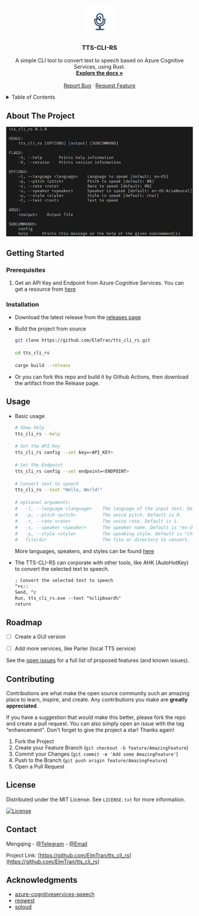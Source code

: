 <br />
<div align="center">
  <a href="https://github.com/ElmTran/tts_cli_rs">
    <img src="images/logo.png" alt="Logo" width="80" height="80">
  </a>

<h3 align="center">TTS-CLI-RS</h3>

  <p align="center">
    A simple CLI tool to convert text to speech based on Azure Cognitive Services, using Rust.
    <br />
    <a href="https://github.com/ElmTran/tts_cli_rs"><strong>Explore the docs »</strong></a>
    <br />
    <br />
    <a href="https://github.com/ElmTran/tts_cli_rs/issues/new?labels=bug&template=bug-report---.md">Report Bug</a>
    ·
    <a href="https://github.com/ElmTran/tts_cli_rs/issues/new?labels=enhancement&template=feature-request---.md">Request Feature</a>
  </p>
</div>

<details>
  <summary>Table of Contents</summary>
  <ol>
    <li>
      <a href="#about-the-project">About The Project</a>
    </li>
    <li>
      <a href="#getting-started">Getting Started</a>
      <ul>
        <li><a href="#prerequisites">Prerequisites</a></li>
        <li><a href="#installation">Installation</a></li>
      </ul>
    </li>
    <li><a href="#usage">Usage</a></li>
    <li><a href="#contributing">Contributing</a></li>
    <li><a href="#license">License</a></li>
    <li><a href="#contact">Contact</a></li>
    <li><a href="#acknowledgments">Acknowledgments</a></li>
  </ol>
</details>

## About The Project

[![TTS-CLI_RS][product-screenshot]](images/screenshot.png)

## Getting Started

### Prerequisites

1. Get an API Key and Endpoint from Azure Cognitive Services. You can get a resource from [here](https://learn.microsoft.com/en-us/azure/ai-services/speech-service/get-started-text-to-speech?tabs=windows%2Cterminal&pivots=programming-language-csharp#prerequisites)

### Installation

- Download the latest release from the [releases page](https://github.com/ElmTran/tts_cli_rs/releases/)

- Build the project from source

  ```sh
  git clone https://github.com/ElmTran/tts_cli_rs.git

  cd tts_cli_rs

  cargo build --release
  ```

- Or you can fork this repo and build it by Github Actions, then download the artifact from the Release page.

## Usage

- Basic usage

  ```sh
  # Show help
  tts_cli_rs --help

  # Set the API Key
  tts_cli_rs config --set key=<API_KEY>

  # Set the Endpoint
  tts_cli_rs config --set endpoint=<ENDPOINT>

  # Convert text to speech
  tts_cli_rs --text "Hello, World!"

  # optional arguments:
  #   -l, --language <language>    The language of the input text. Default is "en-US".
  #   -p, --pitch <pitch>          The voice pitch. Default is 0.
  #   -r, --rate <rate>            The voice rate. Default is 1.
  #   -s, --speaker <speaker>      The speaker name. Default is "en-US-AriaNeural".
  #   -y, --style <style>          The speaking style. Default is "chat".
  #   file/dir                     The file or directory to convert.
  ```

  More languages, speakers, and styles can be found [here](https://learn.microsoft.com/en-us/azure/ai-services/speech-service/language-support?tabs=stt#supported-languages)

- The TTS-CLI-RS can corporate with other tools, like AHK (AutoHotKey) to convert the selected text to speech.

  ```ahk
  ; Convert the selected text to speech
  ^+s::
  Send, ^c
  Run, tts_cli_rs.exe --text "%clipboard%"
  return
  ```

## Roadmap

- [ ] Create a GUI version

- [ ] Add more services, like Parler (local TTS service)

See the [open issues](https://github.com/ElmTran/tts_cli_rs/issues) for a full list of proposed features (and known issues).

## Contributing

Contributions are what make the open source community such an amazing place to learn, inspire, and create. Any contributions you make are **greatly appreciated**.

If you have a suggestion that would make this better, please fork the repo and create a pull request. You can also simply open an issue with the tag "enhancement".
Don't forget to give the project a star! Thanks again!

1. Fork the Project
2. Create your Feature Branch (`git checkout -b feature/AmazingFeature`)
3. Commit your Changes (`git commit -m 'Add some AmazingFeature'`)
4. Push to the Branch (`git push origin feature/AmazingFeature`)
5. Open a Pull Request

## License

Distributed under the MIT License. See `LICENSE.txt` for more information.

[![License][license-shield]][license-url]

## Contact

Mengqing - [@Telegram](https://t.me/mzfbwu/) - [@Email](mailto:c897611977@gmail.com)

Project Link: [https://github.com/ElmTran/tts_cli_rs](https://github.com/ElmTran/tts_cli_rs)

## Acknowledgments

- [azure-cognitiveservices-speech](https://learn.microsoft.com/en-us/azure/ai-services/speech-service/get-started-text-to-speech?tabs=windows%2Cterminal&pivots=programming-language-rest#synthesize-to-a-file)
- [reqwest](https://docs.rs/reqwest/latest/reqwest/)
- [soloud](https://solhsa.com/soloud/index.html)

<!-- MARKDOWN LINKS & IMAGES -->
<!-- https://www.markdownguide.org/basic-syntax/#reference-style-links -->

[license-shield]: https://img.shields.io/github/license/ElmTran/tts_cli_rs
[license-url]: https://github.com/ElmTran/tts_cli_rs/blob/master/LICENSE.txt
[product-screenshot]: images/screenshot.png
